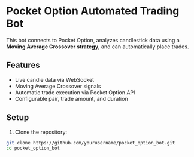 # Pocket Option Automated Trading Bot

This bot connects to Pocket Option, analyzes candlestick data using a **Moving Average Crossover strategy**, and can automatically place trades.

## Features
- Live candle data via WebSocket
- Moving Average Crossover signals
- Automatic trade execution via Pocket Option API
- Configurable pair, trade amount, and duration

## Setup

1. Clone the repository:
```bash
git clone https://github.com/yourusername/pocket_option_bot.git
cd pocket_option_bot
